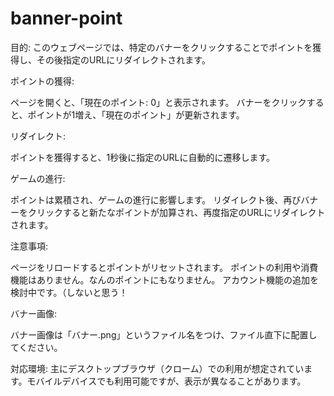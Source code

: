 # banner-point

目的:
このウェブページでは、特定のバナーをクリックすることでポイントを獲得し、その後指定のURLにリダイレクトされます。

ポイントの獲得:

ページを開くと、「現在のポイント: 0」と表示されます。
バナーをクリックすると、ポイントが1増え、「現在のポイント」が更新されます。

リダイレクト:

ポイントを獲得すると、1秒後に指定のURLに自動的に遷移します。

ゲームの進行:

ポイントは累積され、ゲームの進行に影響します。
リダイレクト後、再びバナーをクリックすると新たなポイントが加算され、再度指定のURLにリダイレクトされます。


注意事項:

ページをリロードするとポイントがリセットされます。
ポイントの利用や消費機能はありません。なんのポイントにもなりません。
アカウント機能の追加を検討中です。（しないと思う！

バナー画像:

バナー画像は「バナー.png」というファイル名をつけ、ファイル直下に配置してください。

対応環境:
主にデスクトップブラウザ（クローム）での利用が想定されています。モバイルデバイスでも利用可能ですが、表示が異なることがあります。
